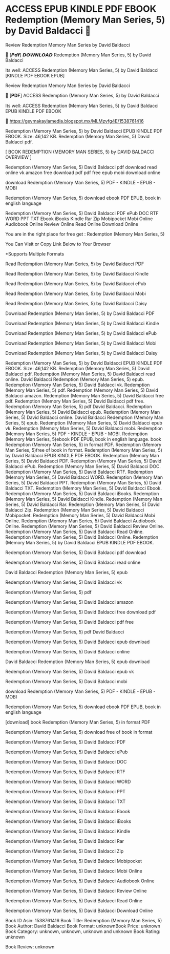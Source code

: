 # ACCESS EPUB KINDLE PDF EBOOK Redemption (Memory Man Series, 5) by  David Baldacci 📙
Review Redemption Memory Man Series by David Baldacci

📄 [𝙋𝙙𝙛] 𝘿𝙊𝙒𝙉𝙇𝙊𝘼𝘿 Redemption (Memory Man Series, 5) by David Baldacci

Its well: ACCESS Redemption (Memory Man Series, 5) by David Baldacci [KINDLE PDF EBOOK EPUB]


Review Redemption Memory Man Series by David Baldacci

📙 [𝐏𝐃𝐅] ACCESS Redemption (Memory Man Series, 5) by David Baldacci

Its well: ACCESS Redemption (Memory Man Series, 5) by David Baldacci EPUB KINDLE PDF EBOOK



👋 https://gevmakaylamedia.blogspot.mx/MLMzvfg4E/1538761416



Redemption (Memory Man Series, 5) by David Baldacci EPUB KINDLE PDF EBOOK. Size: 46,142 KB. Redemption (Memory Man Series, 5) David Baldacci pdf.

[ BOOK REDEMPTION (MEMORY MAN SERIES, 5) by DAVID BALDACCI OVERVIEW ]

Redemption (Memory Man Series, 5) David Baldacci pdf download read online vk amazon free download pdf pdf free epub mobi download online

download Redemption (Memory Man Series, 5) PDF - KINDLE - EPUB - MOBI

Redemption (Memory Man Series, 5) download ebook PDF EPUB, book in english language

Redemption (Memory Man Series, 5) David Baldacci PDF ePub DOC RTF WORD PPT TXT Ebook iBooks Kindle Rar Zip Mobipocket Mobi Online Audiobook Online Review Online Read Online Download Online

You are in the right place for free get : Redemption (Memory Man Series, 5)

You Can Visit or Copy Link Below to Your Browser

*Supports Multiple Formats

Read Redemption (Memory Man Series, 5) by David Baldacci PDF

Read Redemption (Memory Man Series, 5) by David Baldacci Kindle

Read Redemption (Memory Man Series, 5) by David Baldacci ePub

Read Redemption (Memory Man Series, 5) by David Baldacci Mobi

Read Redemption (Memory Man Series, 5) by David Baldacci Daisy

Download Redemption (Memory Man Series, 5) by David Baldacci PDF

Download Redemption (Memory Man Series, 5) by David Baldacci Kindle

Download Redemption (Memory Man Series, 5) by David Baldacci ePub

Download Redemption (Memory Man Series, 5) by David Baldacci Mobi

Download Redemption (Memory Man Series, 5) by David Baldacci Daisy

Redemption (Memory Man Series, 5) by David Baldacci EPUB KINDLE PDF EBOOK. Size: 46,142 KB. Redemption (Memory Man Series, 5) David Baldacci pdf. Redemption (Memory Man Series, 5) David Baldacci read online. David Baldacci Redemption (Memory Man Series, 5) epub. Redemption (Memory Man Series, 5) David Baldacci vk. Redemption (Memory Man Series, 5) pdf. Redemption (Memory Man Series, 5) David Baldacci amazon. Redemption (Memory Man Series, 5) David Baldacci free pdf. Redemption (Memory Man Series, 5) David Baldacci pdf free. Redemption (Memory Man Series, 5) pdf David Baldacci. Redemption (Memory Man Series, 5) David Baldacci epub. Redemption (Memory Man Series, 5) David Baldacci online. David Baldacci Redemption (Memory Man Series, 5) epub. Redemption (Memory Man Series, 5) David Baldacci epub vk. Redemption (Memory Man Series, 5) David Baldacci mobi. Redemption (Memory Man Series, 5) PDF - KINDLE - EPUB - MOBI. Redemption (Memory Man Series, 5)ebook PDF EPUB, book in english language. book Redemption (Memory Man Series, 5) in format PDF. Redemption (Memory Man Series, 5)free of book in format. Redemption (Memory Man Series, 5) by David Baldacci EPUB KINDLE PDF EBOOK. Redemption (Memory Man Series, 5) David Baldacci PDF. Redemption (Memory Man Series, 5) David Baldacci ePub. Redemption (Memory Man Series, 5) David Baldacci DOC. Redemption (Memory Man Series, 5) David Baldacci RTF. Redemption (Memory Man Series, 5) David Baldacci WORD. Redemption (Memory Man Series, 5) David Baldacci PPT. Redemption (Memory Man Series, 5) David Baldacci TXT. Redemption (Memory Man Series, 5) David Baldacci Ebook. Redemption (Memory Man Series, 5) David Baldacci iBooks. Redemption (Memory Man Series, 5) David Baldacci Kindle. Redemption (Memory Man Series, 5) David Baldacci Rar. Redemption (Memory Man Series, 5) David Baldacci Zip. Redemption (Memory Man Series, 5) David Baldacci Mobipocket. Redemption (Memory Man Series, 5) David Baldacci Mobi Online. Redemption (Memory Man Series, 5) David Baldacci Audiobook Online. Redemption (Memory Man Series, 5) David Baldacci Review Online. Redemption (Memory Man Series, 5) David Baldacci Read Online. Redemption (Memory Man Series, 5) David Baldacci Online. Redemption (Memory Man Series, 5) by David Baldacci EPUB KINDLE PDF EBOOK.

Redemption (Memory Man Series, 5) David Baldacci pdf download

Redemption (Memory Man Series, 5) David Baldacci read online

David Baldacci Redemption (Memory Man Series, 5) epub

Redemption (Memory Man Series, 5) David Baldacci vk

Redemption (Memory Man Series, 5) pdf

Redemption (Memory Man Series, 5) David Baldacci amazon

Redemption (Memory Man Series, 5) David Baldacci free download pdf

Redemption (Memory Man Series, 5) David Baldacci pdf free

Redemption (Memory Man Series, 5) pdf David Baldacci

Redemption (Memory Man Series, 5) David Baldacci epub download

Redemption (Memory Man Series, 5) David Baldacci online

David Baldacci Redemption (Memory Man Series, 5) epub download

Redemption (Memory Man Series, 5) David Baldacci epub vk

Redemption (Memory Man Series, 5) David Baldacci mobi

download Redemption (Memory Man Series, 5) PDF - KINDLE - EPUB - MOBI

Redemption (Memory Man Series, 5) download ebook PDF EPUB, book in english language

[download] book Redemption (Memory Man Series, 5) in format PDF

Redemption (Memory Man Series, 5) download free of book in format

Redemption (Memory Man Series, 5) David Baldacci PDF

Redemption (Memory Man Series, 5) David Baldacci ePub

Redemption (Memory Man Series, 5) David Baldacci DOC

Redemption (Memory Man Series, 5) David Baldacci RTF

Redemption (Memory Man Series, 5) David Baldacci WORD

Redemption (Memory Man Series, 5) David Baldacci PPT

Redemption (Memory Man Series, 5) David Baldacci TXT

Redemption (Memory Man Series, 5) David Baldacci Ebook

Redemption (Memory Man Series, 5) David Baldacci iBooks

Redemption (Memory Man Series, 5) David Baldacci Kindle

Redemption (Memory Man Series, 5) David Baldacci Rar

Redemption (Memory Man Series, 5) David Baldacci Zip

Redemption (Memory Man Series, 5) David Baldacci Mobipocket

Redemption (Memory Man Series, 5) David Baldacci Mobi Online

Redemption (Memory Man Series, 5) David Baldacci Audiobook Online

Redemption (Memory Man Series, 5) David Baldacci Review Online

Redemption (Memory Man Series, 5) David Baldacci Read Online

Redemption (Memory Man Series, 5) David Baldacci Download Online

Book ID Asin: 1538761416
Book Title: Redemption (Memory Man Series, 5)
Book Author: David Baldacci
Book Format: unknownBook Price: unknown
Book Category: unknown, unknown, unknown and unknown
Book Rating: unknown

Book Review: unknown
